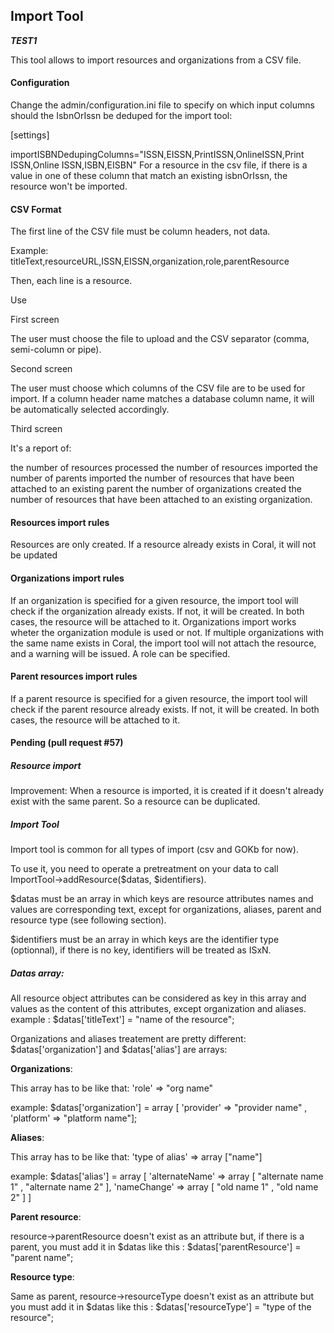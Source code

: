Import Tool
-----------

***TEST1***

This tool allows to import resources and organizations from a CSV file.

#### Configuration

Change the admin/configuration.ini file to specify on which input columns should the IsbnOrIssn be deduped for the import tool:

[settings]

importISBNDedupingColumns="ISSN,EISSN,PrintISSN,OnlineISSN,Print ISSN,Online ISSN,ISBN,EISBN"
For a resource in the csv file, if there is a value in one of these column that match an existing isbnOrIssn, the resource won't be imported.

#### CSV Format

The first line of the CSV file must be column headers, not data.

Example: titleText,resourceURL,ISSN,EISSN,organization,role,parentResource

Then, each line is a resource.

Use

First screen

The user must choose the file to upload and the CSV separator (comma, semi-column or pipe).

Second screen

The user must choose which columns of the CSV file are to be used for import. If a column header name matches a database column name, it will be automatically selected accordingly.

Third screen

It's a report of:

the number of resources processed
the number of resources imported
the number of parents imported
the number of resources that have been attached to an existing parent
the number of organizations created
the number of resources that have been attached to an existing organization.

#### Resources import rules

Resources are only created. If a resource already exists in Coral, it will not be updated

#### Organizations import rules

If an organization is specified for a given resource, the import tool will check if the organization already exists. If not, it will be created. In both cases, the resource will be attached to it.
Organizations import works wheter the organization module is used or not.
If multiple organizations with the same name exists in Coral, the import tool will not attach the resource, and a warning will be issued.
A role can be specified.

#### Parent resources import rules

If a parent resource is specified for a given resource, the import tool will check if the parent resource already exists. If not, it will be created. In both cases, the resource will be attached to it.

#### Pending (pull request #57)

##### Resource import

Improvement: When a resource is imported, it is created if it doesn't already exist with the same parent. So a resource can be duplicated.

##### Import Tool

Import tool is common for all types of import (csv and GOKb for now).

To use it, you need to operate a pretreatment on your data to call ImportTool->addResource($datas, $identifiers).

$datas must be an array in which keys are resource attributes names and values are corresponding text, except for organizations, aliases, parent and resource type (see following section).

$identifiers must be an array in which keys are the identifier type (optionnal), if there is no key, identifiers will be treated as ISxN.

##### Datas array:

All resource object attributes can be considered as key in this array and values as the content of this attributes, except organization and aliases. example : $datas['titleText'] = "name of the resource";

Organizations and aliases treatement are pretty different: $datas['organization'] and $datas['alias'] are arrays:

**Organizations**:

This array has to be like that: 'role' => "org name"

example: $datas['organization'] = array [ 'provider' => "provider name" , 'platform' => "platform name"];

**Aliases**:

This array has to be like that: 'type of alias' => array ["name"]

example: $datas['alias'] = array [ 'alternateName' => array [ "alternate name 1" , "alternate name 2" ], 'nameChange' => array [ "old name 1" , "old name 2" ] ]

**Parent resource**:

resource->parentResource doesn't exist as an attribute but, if there is a parent, you must add it in $datas like this : $datas['parentResource'] = "parent name";

**Resource type**:

Same as parent, resource->resourceType doesn't exist as an attribute but you must add it in $datas like this : $datas['resourceType'] = "type of the resource";
